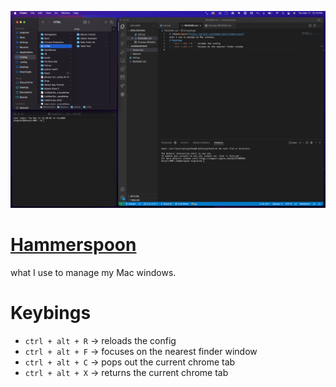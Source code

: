 ![programming enviroment](./resources/code_screenshot.png)
# [Hammerspoon](https://github.com/Hammerspoon/hammerspoon)
what I use to manage my Mac windows.
# Keybings
- `ctrl + alt + R` -> reloads the config
- `ctrl + alt + F` -> focuses on the nearest finder window
- `ctrl + alt + C` -> pops out the current chrome tab
- `ctrl + alt + X` -> returns the current chrome tab
